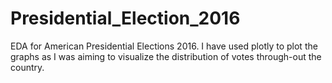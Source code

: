 # Presidential_Election_2016

EDA for American Presidential Elections 2016.
I have used plotly to plot the graphs as I was aiming to visualize the distribution of votes through-out the country.
